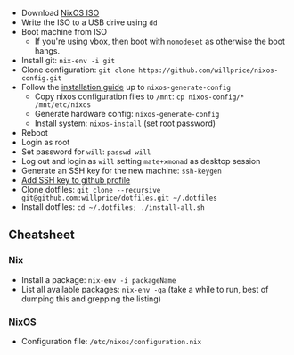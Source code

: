* Download [NixOS ISO](https://nixos.org/nixos/download.html)
* Write the ISO to a USB drive using `dd`
* Boot machine from ISO
  * If you're using vbox, then boot with `nomodeset` as otherwise the boot hangs.
* Install git: `nix-env -i git`
* Clone configuration: `git clone https://github.com/willprice/nixos-config.git`
* Follow the [installation guide](https://nixos.org/nixos/manual/index.html#sec-installation) up to `nixos-generate-config`
  * Copy nixos configuration files to `/mnt`: `cp nixos-config/* /mnt/etc/nixos`
  * Generate hardware config: `nixos-generate-config`
  * Install system: `nixos-install` (set root password)
* Reboot
* Login as root
* Set password for `will`: `passwd will`
* Log out and login as `will` setting `mate+xmonad` as desktop session
* Generate an SSH key for the new machine: `ssh-keygen`
* [Add SSH key to github profile](https://github.com/settings/ssh/new)
* Clone dotfiles: `git clone --recursive git@github.com:willprice/dotfiles.git ~/.dotfiles`
* Install dotfiles: `cd ~/.dotfiles; ./install-all.sh`


## Cheatsheet
### Nix

* Install a package: `nix-env -i packageName`
* List all available packages: `nix-env -qa` (take a while to run, best of dumping this and grepping the listing)


### NixOS

* Configuration file: `/etc/nixos/configuration.nix`
